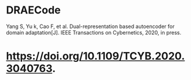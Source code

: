 # DRAECode
Yang S, Yu k, Cao F, et al. Dual-representation based autoencoder for domain adaptation[J]. IEEE Transactions on Cybernetics, 2020, in press.
# https://doi.org/10.1109/TCYB.2020.3040763. 
